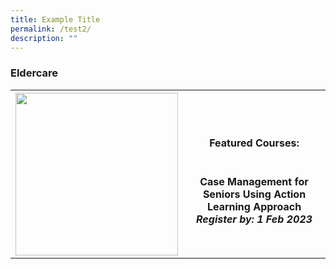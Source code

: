 ```yaml
---
title: Example Title
permalink: /test2/
description: ""
---
```

<h3><b>Eldercare</b></h3><table><tbody>
	<tr>
	<th><img src="https://d33wubrfki0l68.cloudfront.net/e85eaca82bc23935d8f19586ce6f89f49020d0a2/e0cc2/images/website-grid.png" style="width:260px;height:260px;"></th>  
		<th><h4>Featured Courses:</h4> <br><b>Case Management for Seniors Using Action Learning Approach</b><br><i>Register by: 1 Feb 2023</i></th>

</tr></tbody></table>